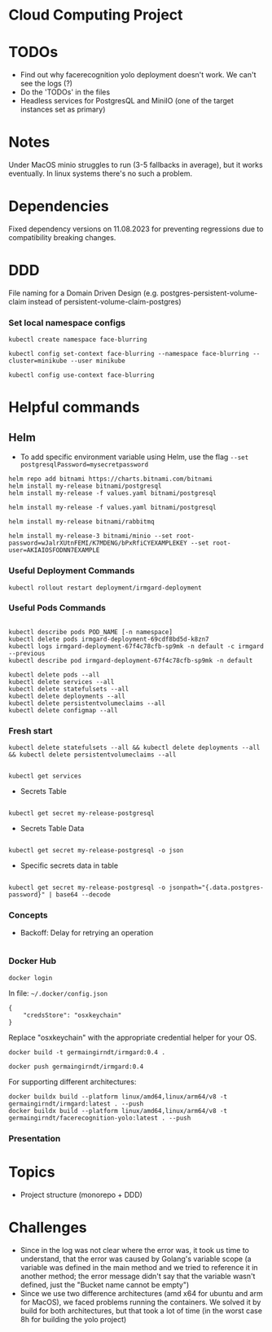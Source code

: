 # Cloud Computing Project

# TODOs

- Find out why facerecognition yolo deployment doesn't work. We can't see the logs (?)
- Do the 'TODOs' in the files
- Headless services for PostgresQL and MiniIO (one of the target instances set as primary)

# Notes

Under MacOS minio struggles to run (3-5 fallbacks in average), but it works eventually. In linux systems there's no such a problem.

# Dependencies

Fixed dependency versions on 11.08.2023 for preventing regressions due to compatibility breaking changes.

# DDD

File naming for a Domain Driven Design (e.g. postgres-persistent-volume-claim instead of persistent-volume-claim-postgres)

### Set local namespace configs

```
kubectl create namespace face-blurring

kubectl config set-context face-blurring --namespace face-blurring --cluster=minikube --user minikube

kubectl config use-context face-blurring
```

# Helpful commands

## Helm

- To add specific environment variable using Helm, use the flag `--set postgresqlPassword=mysecretpassword`

```
helm repo add bitnami https://charts.bitnami.com/bitnami
helm install my-release bitnami/postgresql
helm install my-release -f values.yaml bitnami/postgresql

helm install my-release -f values.yaml bitnami/postgresql

helm install my-release bitnami/rabbitmq

helm install my-release-3 bitnami/minio --set root-password=wJalrXUtnFEMI/K7MDENG/bPxRfiCYEXAMPLEKEY --set root-user=AKIAIOSFODNN7EXAMPLE

```

### Useful Deployment Commands

```
kubectl rollout restart deployment/irmgard-deployment

```

### Useful Pods Commands

```

kubectl describe pods POD_NAME [-n namespace]
kubectl delete pods irmgard-deployment-69cdf8bd5d-k8zn7
kubectl logs irmgard-deployment-67f4c78cfb-sp9mk -n default -c irmgard --previous
kubectl describe pod irmgard-deployment-67f4c78cfb-sp9mk -n default

```

```
kubectl delete pods --all
kubectl delete services --all
kubectl delete statefulsets --all
kubectl delete deployments --all
kubectl delete persistentvolumeclaims --all
kubectl delete configmap --all
```

### Fresh start

```
kubectl delete statefulsets --all && kubectl delete deployments --all && kubectl delete persistentvolumeclaims --all

```

```

kubectl get services

```

- Secrets Table

```

kubectl get secret my-release-postgresql

```

- Secrets Table Data

```

kubectl get secret my-release-postgresql -o json

```

- Specific secrets data in table

```

kubectl get secret my-release-postgresql -o jsonpath="{.data.postgres-password}" | base64 --decode

```

### Concepts

- Backoff: Delay for retrying an operation

```

```

### Docker Hub

```
docker login
```

In file: `~/.docker/config.json`

```
{
    "credsStore": "osxkeychain"
}

```

Replace "osxkeychain" with the appropriate credential helper for your OS.

```
docker build -t germaingirndt/irmgard:0.4 .

docker push germaingirndt/irmgard:0.4

```

For supporting different architectures:

```
docker buildx build --platform linux/amd64,linux/arm64/v8 -t germaingirndt/irmgard:latest . --push
docker buildx build --platform linux/amd64,linux/arm64/v8 -t germaingirndt/facerecognition-yolo:latest . --push
```

### Presentation

# Topics

- Project structure (monorepo + DDD)

# Challenges

- Since in the log was not clear where the error was, it took us time to understand, that the error was caused by Golang's variable scope (a variable was defined in the main method and we tried to reference it in another method; the error message didn't say that the variable wasn't defined, just the "Bucket name cannot be empty")
- Since we use two difference architectures (amd x64 for ubuntu and arm for MacOS), we faced problems running the containers. We solved it by build for both architectures, but that took a lot of time (in the worst case 8h for building the yolo project)
